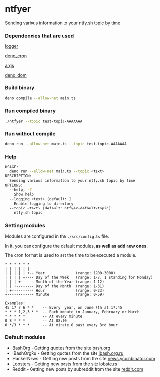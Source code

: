 # ntfyer
Sending various information to your ntfy.sh topic by time

### Dependencies that are used
[logger](https://deno.land/x/logger@v1.0.2/)

[deno_cron](https://deno.land/x/deno_cron@v1.0.0/)

[args](https://deno.land/x/args@2.1.1/)

[deno_dom](https://deno.land/x/deno_dom@v0.1.35-alpha/)

### Build binary
```sh
deno compile --allow-net main.ts
```

### Run compiled binary 
```sh
./ntfyer --topic test-topic-AAAAAAA
```

### Run without compile
```sh
deno run --allow-net main.ts --topic test-topic-AAAAAAA
```

### Help
```sh
USAGE:
  deno run --allow-net main.ts --topic <text>
DESCRIPTION:
  Sending various information to your ntfy.sh topic by time
OPTIONS:
  --help, -?
    Show help
  --logging <text> [default: ]
    Enable logging to directory
  --topic <text> [default: ntfyer-default-topic]
    ntfy.sh topic
```

### Setting modules
Modules are configured in the `./src/config.ts` file. 

In it, you can configure the default modules, **as well as add new ones**.

The cron format is used to set the time to be executed a module.

```
* * * * * *
| | | | | |
| | | | | +-- Year              (range: 1900-3000)
| | | | +---- Day of the Week   (range: 1-7, 1 standing for Monday)
| | | +------ Month of the Year (range: 1-12)
| | +-------- Day of the Month  (range: 1-31)
| +---------- Hour              (range: 0-23)
+------------ Minute            (range: 0-59)

Examples:
45 17 7 6 * *    -- Every  year, on June 7th at 17:45
* * * 1,2,3 * *  -- Each minute in January, February or March
* * * * *        -- At every minute
0 8 * * *        -- At 08:00
0 */3 * * *      -- At minute 0 past every 3rd hour
```

### Default modules
 - BashOrg - Getting quotes from the site [bash.org](http://www.bash.org/)
 - IBashOrgRu - Getting quotes from the site [ibash.org.ru](http://ibash.org.ru/)
 - HackerNews - Getting new posts from the site [news.ycombinator.com](https://news.ycombinator.com/)
 - Lobsters - Getting new posts from the site [lobste.rs](https://lobste.rs/)
 - Reddit - Getting new posts by subreddit from the site [reddit.com](https://reddit.com/)